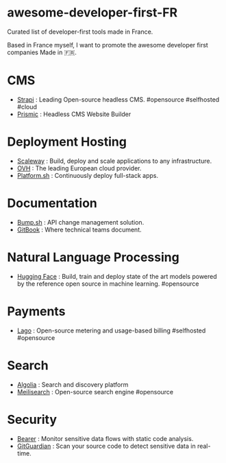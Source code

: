 # awesome-developer-first-FR
Curated list of developer-first tools made in France.

Based in France myself, I want to promote the awesome developer first companies Made in :fr:.

# CMS

- [Strapi](https:www.strapi.io) : Leading Open-source headless CMS. #opensource #selfhosted #cloud
- [Prismic](https://prismic.io) : Headless CMS Website Builder

# Deployment Hosting

- [Scaleway](https://www.scaleway.com/fr/) : Build, deploy and scale applications to any infrastructure.
- [OVH](https://www.ovhcloud.com/) : The leading European cloud provider.
- [Platform.sh](https://platform.sh/) : Continuously deploy full-stack apps.

# Documentation

- [Bump.sh](https://bump.sh/) : API change management solution.
- [GitBook](https://www.gitbook.com/) : Where technical teams document.

# Natural Language Processing

- [Hugging Face](https://huggingface.co/) : Build, train and deploy state of the art models powered by the reference open source in machine learning. #opensource


# Payments

- [Lago](https://www.getlago.com/) : Open-source metering and usage-based billing #selfhosted #opensource


# Search 

- [Algolia](https://www.algolia.com/) : Search and discovery platform
- [Meilisearch](https://www.meilisearch.com/) : Open-source search engine #opensource

# Security

- [Bearer](https://www.bearer.com/) : Monitor sensitive data flows with static code analysis.
- [GitGuardian](https://www.gitguardian.com/) : Scan your source code to detect sensitive data in real-time.
